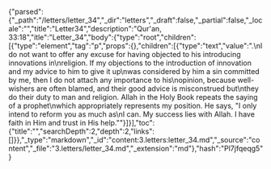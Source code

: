 {"parsed":{"_path":"/letters/letter_34","_dir":"letters","_draft":false,"_partial":false,"_locale":"","title":"Letter34","description":"Qur'an, 33:18","itle":"Letter_34","body":{"type":"root","children":[{"type":"element","tag":"p","props":{},"children":[{"type":"text","value":".\nI do not want to offer any excuse for having objected to his introducing innovations in\nreligion. If my objections to the introduction of innovation and my advice to him to give it up\nwas considered by him a sin committed by me, then I do not attach any importance to his\nopinion, because well-wishers are often blamed, and their good advice is misconstrued but\nthey do their duty to man and religion. Allah in the Holy Book repeats the saying of a prophet\nwhich appropriately represents my position. He says, \"I only intend to reform you as much as\nI can. My success lies with Allah. I have faith in Him and trust in His help.\""}]}],"toc":{"title":"","searchDepth":2,"depth":2,"links":[]}},"_type":"markdown","_id":"content:3.letters:letter_34.md","_source":"content","_file":"3.letters/letter_34.md","_extension":"md"},"hash":"Pl7jfqeqg5"}